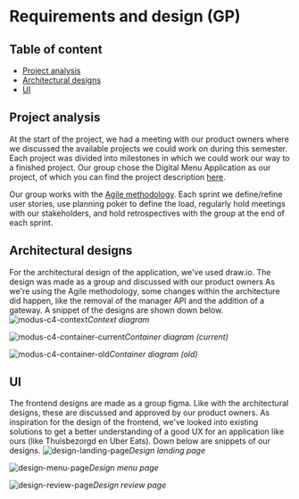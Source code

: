 # Requirements and design (GP)

## Table of content
- [Project analysis](#project-analysis)
- [Architectural designs](#architectural-designs)
- [UI](#ui)

## Project analysis
At the start of the project, we had a meeting with our product owners where we discussed the available projects we could work on during this semester. Each project was divided into milestones in which we could work our way to a finished project. Our group chose the Digital Menu Application as our project, of which you can find the project description [here](../design&analysis/digital-menu-application-project-description).

Our group works with the [Agile methodology](./agile-methodology). Each sprint we define/refine user stories, use planning poker to define the load, regularly hold meetings with our stakeholders, and hold retrospectives with the group at the end of each sprint.

## Architectural designs
For the architectural design of the application, we've used draw.io. The design was made as a group and discussed with our product owners As we're using the Agile methodology, some changes within the architecture did happen, like the removal of the manager API and the addition of a gateway. A snippet of the designs are shown down below.
![modus-c4-context](../images/modus-c4-context.png)*Context diagram*

![modus-c4-container-current](../images/modus-c4-container-current.png)*Container diagram (current)*

![modus-c4-container-old](../images/modus-c4-container-old.png)*Container diagram (old)*

## UI
The frontend designs are made as a group figma. Like with the architectural designs, these are discussed and approved by our product owners. As inspiration for the design of the frontend, we've looked into existing solutions to get a better understanding of a good UX for an application like ours (like Thuisbezorgd en Uber Eats). Down below are snippets of our designs.
![design-landing-page](../images/design-landing-page.png)*Design landing page*

![design-menu-page](../images/design-menu-page.png)*Design menu page*

![design-review-page](../images/design-review-page.png)*Design review page*

